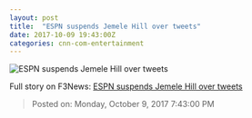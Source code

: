 ```yaml
---
layout: post
title:  "ESPN suspends Jemele Hill over tweets"
date: 2017-10-09 19:43:00Z
categories: cnn-com-entertainment
---
```


![ESPN suspends Jemele Hill over tweets](http://i2.cdn.turner.com/money/dam/assets/170913151124-jemele-hill-espn-780x439.jpg)




Full story on F3News: [ESPN suspends Jemele Hill over tweets](http://www.f3nws.com/n/ezK2Y)

> Posted on: Monday, October 9, 2017 7:43:00 PM
